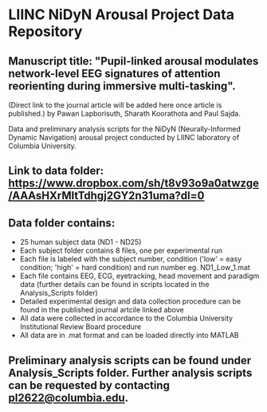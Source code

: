 # LIINC NiDyN Arousal Project Data Repository

## Manuscript title: "Pupil-linked arousal modulates network-level EEG signatures of attention reorienting during immersive multi-tasking".
(Direct link to the journal article will be added here once article is published.)
by Pawan Lapborisuth, Sharath Koorathota and Paul Sajda.

Data and preliminary analysis scripts for the NiDyN (Neurally-Informed Dynamic Navigation) arousal project conducted by LIINC laboratory of Columbia University. 

## Link to data folder: https://www.dropbox.com/sh/t8v93o9a0atwzge/AAAsHXrMltTdhgj2GY2n31uma?dl=0

## Data folder contains:
  - 25 human subject data (ND1 - ND25)
  - Each subject folder contains 8 files, one per experimental run
  - Each file is labeled with the subject number, condition ('low' = easy condition; 'high' = hard condition) and run number eg. ND1_Low_1.mat
  - Each file contains EEG, ECG, eyetracking, head movement and paradigm data (further details can be found in scripts located in the Analysis_Scripts folder)
  - Detailed experimental design and data collection procedure can be found in the published journal artcile linked above
  - All data were collected in accordance to the Columbia University Institutional Review Board procedure
  - All data are in .mat format and can be loaded directly into MATLAB

## Preliminary analysis scripts can be found under Analysis_Scripts folder. Further analysis scripts can be requested by contacting pl2622@columbia.edu.

